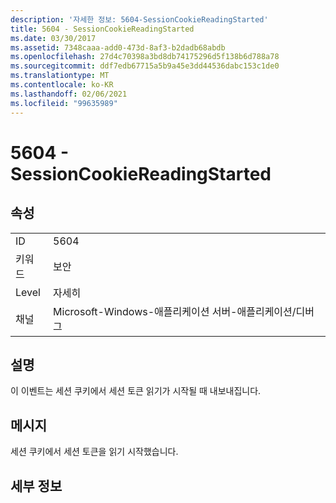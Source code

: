 ```yaml
---
description: '자세한 정보: 5604-SessionCookieReadingStarted'
title: 5604 - SessionCookieReadingStarted
ms.date: 03/30/2017
ms.assetid: 7348caaa-add0-473d-8af3-b2dadb68abdb
ms.openlocfilehash: 27d4c70398a3bd8db74175296d5f138b6d788a78
ms.sourcegitcommit: ddf7edb67715a5b9a45e3dd44536dabc153c1de0
ms.translationtype: MT
ms.contentlocale: ko-KR
ms.lasthandoff: 02/06/2021
ms.locfileid: "99635989"
---
```

# <a name="5604---sessioncookiereadingstarted"></a>5604 - SessionCookieReadingStarted

## <a name="properties"></a>속성  
  
|||  
|-|-|  
|ID|5604|  
|키워드|보안|  
|Level|자세히|  
|채널|Microsoft-Windows-애플리케이션 서버-애플리케이션/디버그|  
  
## <a name="description"></a>설명  

 이 이벤트는 세션 쿠키에서 세션 토큰 읽기가 시작될 때 내보내집니다.  
  
## <a name="message"></a>메시지  

 세션 쿠키에서 세션 토큰을 읽기 시작했습니다.  
  
## <a name="details"></a>세부 정보
